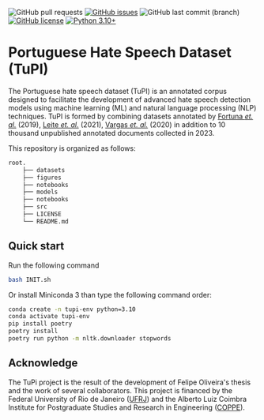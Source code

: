 ![GitHub pull requests](https://img.shields.io/github/issues-pr/Silly-Machine/TuPi-Portuguese-Hate-Speech-Dataset)
[![GitHub issues](https://img.shields.io/github/issues/Silly-Machine/TuPi-Portuguese-Hate-Speech-Dataset.svg)](https://img.shields.io/github/issues/Silly-Machine/TuPi-Portuguese-Hate-Speech-Dataset.svg)
![GitHub last commit (branch)](https://img.shields.io/github/last-commit/Silly-Machine/TuPi-Portuguese-Hate-Speech-Dataset/main)
[![GitHub license](https://img.shields.io/badge/license-MIT-orange)](https://opensource.org/license/mit/)
[![Python 3.10+](https://img.shields.io/badge/Python-3.10+-orange.svg)](https://www.python.org/downloads/release/python-3100/)

# Portuguese Hate Speech Dataset (TuPI)

The Portuguese hate speech dataset (TuPI) is an annotated corpus designed to facilitate the development of advanced hate speech detection models using machine learning (ML) and natural language processing (NLP) techniques. TuPI is formed by combining datasets annotated by [Fortuna *et. al.*](https://github.com/paulafortuna/Portuguese-Hate-Speech-Dataset) (2019), [Leite *et. al.*](https://github.com/JAugusto97/ToLD-Br) (2021), [Vargas *et. al.*](https://github.com/franciellevargas/HateBR) (2020) in addition to 10 thousand unpublished annotated documents collected in 2023.

This repository is organized as follows:

```sh
root.
    ├── datasets 
    ├── figures
    ├── notebooks
    ├── models
    ├── notebooks
    ├── src
    ├── LICENSE
    └── README.md
```

## Quick start

Run the following command

```sh
bash INIT.sh
```

Or install Miniconda 3 than type the following command order:

```sh
conda create -n tupi-env python=3.10
conda activate tupi-env
pip install poetry
poetry install
poetry run python -m nltk.downloader stopwords
```

## Acknowledge
The TuPi project is the result of the development of Felipe Oliveira's thesis and the work of several collaborators. This project is financed by the Federal University of Rio de Janeiro ([UFRJ](https://ufrj.br/)) and the Alberto Luiz Coimbra Institute for Postgraduate Studies and Research in Engineering ([COPPE](https://coppe.ufrj.br/)).
